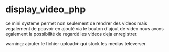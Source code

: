# display_video_php

ce mini systeme permet non seulement de rendrer des videos mais vegalement de pouvoir en ajouté
via le bouton d'ajout de video nous avons egalement la possibilité de regardé les videos deja enregistrer.


warning: ajouter le fichier upload=> qui stock les medias televerser.
